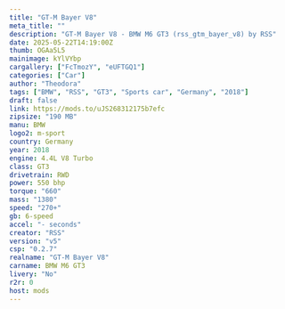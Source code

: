 ```yaml
---
title: "GT-M Bayer V8"
meta_title: ""
description: "GT-M Bayer V8 - BMW M6 GT3 (rss_gtm_bayer_v8) by RSS"
date: 2025-05-22T14:19:00Z
thumb: OGAa5L5
mainimage: kYlVYbp
cargallery: ["FcTmozY", "eUFTGQ1"]
categories: ["Car"]
author: "Theodora"
tags: ["BMW", "RSS", "GT3", "Sports car", "Germany", "2018"]
draft: false
link: https://mods.to/uJS268312175b7efc
zipsize: "190 MB"
manu: BMW
logo2: m-sport
country: Germany
year: 2018
engine: 4.4L V8 Turbo
class: GT3
drivetrain: RWD
power: 550 bhp 
torque: "660"
mass: "1380"
speed: "270+"
gb: 6-speed
accel: "- seconds"
creator: "RSS"
version: "v5"
csp: "0.2.7"
realname: "GT-M Bayer V8"
carname: BMW M6 GT3
livery: "No"
r2r: 0
host: mods
---
```

